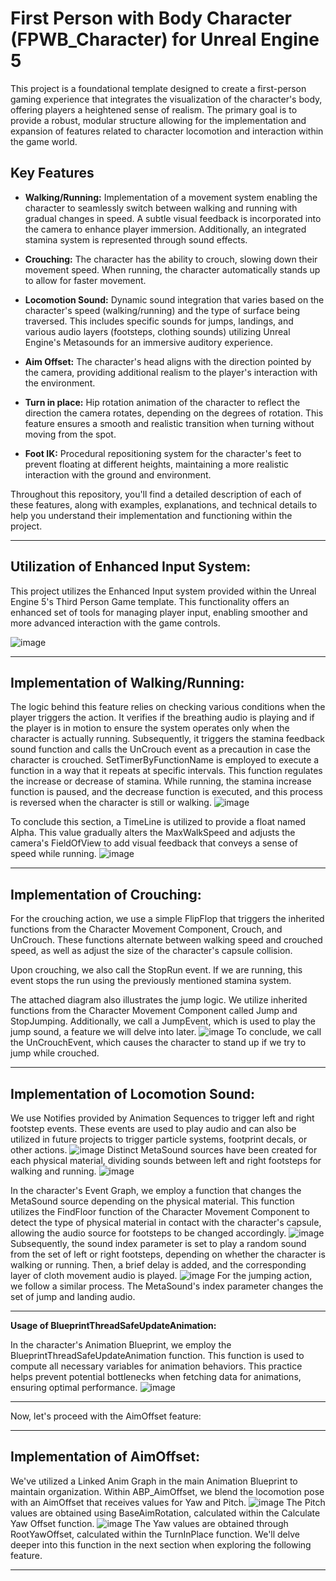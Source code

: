 # First Person with Body Character (FPWB_Character) for Unreal Engine 5

This project is a foundational template designed to create a first-person gaming experience that integrates the visualization of the character's body, offering players a heightened sense of realism. The primary goal is to provide a robust, modular structure allowing for the implementation and expansion of features related to character locomotion and interaction within the game world.

## Key Features

- **Walking/Running:** Implementation of a movement system enabling the character to seamlessly switch between walking and running with gradual changes in speed. A subtle visual feedback is incorporated into the camera to enhance player immersion. Additionally, an integrated stamina system is represented through sound effects.

- **Crouching:** The character has the ability to crouch, slowing down their movement speed. When running, the character automatically stands up to allow for faster movement.

- **Locomotion Sound:** Dynamic sound integration that varies based on the character's speed (walking/running) and the type of surface being traversed. This includes specific sounds for jumps, landings, and various audio layers (footsteps, clothing sounds) utilizing Unreal Engine's Metasounds for an immersive auditory experience.

- **Aim Offset:** The character's head aligns with the direction pointed by the camera, providing additional realism to the player's interaction with the environment.

- **Turn in place:** Hip rotation animation of the character to reflect the direction the camera rotates, depending on the degrees of rotation. This feature ensures a smooth and realistic transition when turning without moving from the spot.

- **Foot IK:** Procedural repositioning system for the character's feet to prevent floating at different heights, maintaining a more realistic interaction with the ground and environment.

Throughout this repository, you'll find a detailed description of each of these features, along with examples, explanations, and technical details to help you understand their implementation and functioning within the project.

---

## Utilization of Enhanced Input System:

This project utilizes the Enhanced Input system provided within the Unreal Engine 5's Third Person Game template. This functionality offers an enhanced set of tools for managing player input, enabling smoother and more advanced interaction with the game controls.


![image](https://github.com/juanchini220/FPWB_Character/assets/53541328/72f1d619-9857-416b-af4f-1199e2cba2f0)

---

## Implementation of Walking/Running:

The logic behind this feature relies on checking various conditions when the player triggers the action. It verifies if the breathing audio is playing and if the player is in motion to ensure the system operates only when the character is actually running. Subsequently, it triggers the stamina feedback sound function and calls the UnCrouch event as a precaution in case the character is crouched.
SetTimerByFunctionName is employed to execute a function in a way that it repeats at specific intervals. This function regulates the increase or decrease of stamina. While running, the stamina increase function is paused, and the decrease function is executed, and this process is reversed when the character is still or walking.
![image](https://github.com/juanchini220/FPWB_Character/blob/main/Images%20and%20GIFs/EventGraph_Run-StaminaLogic.PNG?raw=true)


To conclude this section, a TimeLine is utilized to provide a float named Alpha. This value gradually alters the MaxWalkSpeed and adjusts the camera's FieldOfView to add visual feedback that conveys a sense of speed while running.
![image](https://github.com/juanchini220/FPWB_Character/blob/main/Images%20and%20GIFs/EventGraph_Run-StaminaLogic_02.PNG?raw=true)

---

## Implementation of Crouching:

For the crouching action, we use a simple FlipFlop that triggers the inherited functions from the Character Movement Component, Crouch, and UnCrouch. These functions alternate between walking speed and crouched speed, as well as adjust the size of the character's capsule collision.

Upon crouching, we also call the StopRun event. If we are running, this event stops the run using the previously mentioned stamina system.

The attached diagram also illustrates the jump logic. We utilize inherited functions from the Character Movement Component called Jump and StopJumping. Additionally, we call a JumpEvent, which is used to play the jump sound, a feature we will delve into later.
![image](https://github.com/juanchini220/FPWB_Character/blob/main/Images%20and%20GIFs/EventGraph_CrouchJumpLogic.PNG?raw=true)
To conclude, we call the UnCrouchEvent, which causes the character to stand up if we try to jump while crouched.

---

## Implementation of Locomotion Sound:

We use Notifies provided by Animation Sequences to trigger left and right footstep events. These events are used to play audio and can also be utilized in future projects to trigger particle systems, footprint decals, or other actions.
![image](https://github.com/juanchini220/FPWB_Character/blob/main/Images%20and%20GIFs/AnimSequencer_Notifies.PNG?raw=true)
Distinct MetaSound sources have been created for each physical material, dividing sounds between left and right footsteps for walking and running.
![image](https://github.com/juanchini220/FPWB_Character/blob/main/Images%20and%20GIFs/MetaSound_FS_Concrete.PNG?raw=true)

In the character's Event Graph, we employ a function that changes the MetaSound source depending on the physical material. This function utilizes the FindFloor function of the Character Movement Component to detect the type of physical material in contact with the character's capsule, allowing the audio source for footsteps to be changed accordingly.
![image](https://github.com/juanchini220/FPWB_Character/blob/main/Images%20and%20GIFs/ChangeSoundPhysicalMaterial_function.PNG?raw=true)
Subsequently, the sound index parameter is set to play a random sound from the set of left or right footsteps, depending on whether the character is walking or running. Then, a brief delay is added, and the corresponding layer of cloth movement audio is played.
![image](https://github.com/juanchini220/FPWB_Character/blob/main/Images%20and%20GIFs/EventGraph_LocomotionSounds.PNG?raw=true)
For the jumping action, we follow a similar process. The MetaSound's index parameter changes the set of jump and landing audio.

---

**Usage of BlueprintThreadSafeUpdateAnimation:**

In the character's Animation Blueprint, we employ the BlueprintThreadSafeUpdateAnimation function. This function is used to compute all necessary variables for animation behaviors. This practice helps prevent potential bottlenecks when fetching data for animations, ensuring optimal performance.
![image](https://github.com/juanchini220/FPWB_Character/blob/main/Images%20and%20GIFs/ABP_ThreadSafe.PNG?raw=true)

---

Now, let's proceed with the AimOffset feature:

---

## Implementation of AimOffset:

We've utilized a Linked Anim Graph in the main Animation Blueprint to maintain organization. Within ABP_AimOffset, we blend the locomotion pose with an AimOffset that receives values for Yaw and Pitch.
![image](https://github.com/juanchini220/FPWB_Character/blob/main/Images%20and%20GIFs/ABP_MainAnimGraph.PNG?raw=true)
The Pitch values are obtained using BaseAimRotation, calculated within the Calculate Yaw Offset function.
![image](https://github.com/juanchini220/FPWB_Character/blob/main/Images%20and%20GIFs/ABP_CalculateYawOffset.PNG?raw=true)
The Yaw values are obtained through RootYawOffset, calculated within the TurnInPlace function. We'll delve deeper into this function in the next section when exploring the following feature.

---



